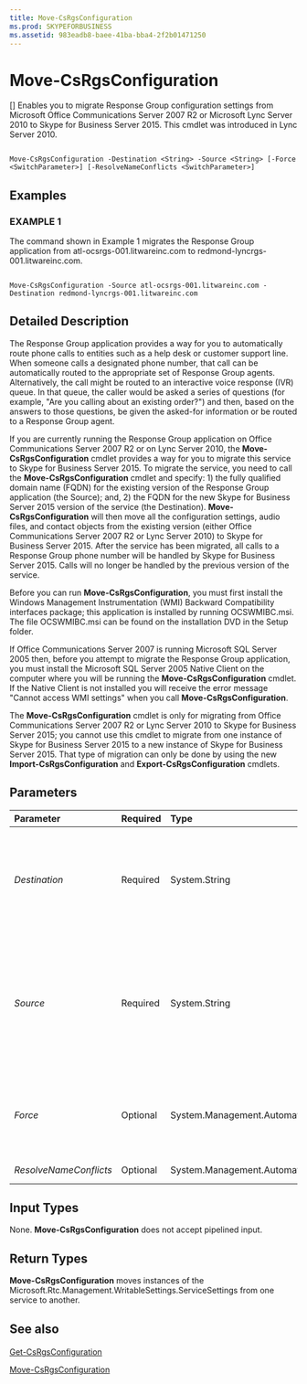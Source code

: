 ```yaml
---
title: Move-CsRgsConfiguration
ms.prod: SKYPEFORBUSINESS
ms.assetid: 983eadb8-baee-41ba-bba4-2f2b01471250
---
```



# Move-CsRgsConfiguration
[]
Enables you to migrate Response Group configuration settings from Microsoft Office Communications Server 2007 R2 or Microsoft Lync Server 2010 to Skype for Business Server 2015. This cmdlet was introduced in Lync Server 2010.
  
    
    


```

Move-CsRgsConfiguration -Destination <String> -Source <String> [-Force <SwitchParameter>] [-ResolveNameConflicts <SwitchParameter>]

```


## Examples


  
    
    

### EXAMPLE 1

The command shown in Example 1 migrates the Response Group application from atl-ocsrgs-001.litwareinc.com to redmond-lyncrgs-001.litwareinc.com.
  
    
    

```

Move-CsRgsConfiguration -Source atl-ocsrgs-001.litwareinc.com -Destination redmond-lyncrgs-001.litwareinc.com 
```


## Detailed Description

The Response Group application provides a way for you to automatically route phone calls to entities such as a help desk or customer support line. When someone calls a designated phone number, that call can be automatically routed to the appropriate set of Response Group agents. Alternatively, the call might be routed to an interactive voice response (IVR) queue. In that queue, the caller would be asked a series of questions (for example, "Are you calling about an existing order?") and then, based on the answers to those questions, be given the asked-for information or be routed to a Response Group agent.
  
    
    
If you are currently running the Response Group application on Office Communications Server 2007 R2 or on Lync Server 2010, the **Move-CsRgsConfiguration** cmdlet provides a way for you to migrate this service to Skype for Business Server 2015. To migrate the service, you need to call the **Move-CsRgsConfiguration** cmdlet and specify: 1) the fully qualified domain name (FQDN) for the existing version of the Response Group application (the Source); and, 2) the FQDN for the new Skype for Business Server 2015 version of the service (the Destination). **Move-CsRgsConfiguration** will then move all the configuration settings, audio files, and contact objects from the existing version (either Office Communications Server 2007 R2 or Lync Server 2010) to Skype for Business Server 2015. After the service has been migrated, all calls to a Response Group phone number will be handled by Skype for Business Server 2015. Calls will no longer be handled by the previous version of the service.
  
    
    
Before you can run **Move-CsRgsConfiguration**, you must first install the Windows Management Instrumentation (WMI) Backward Compatibility interfaces package; this application is installed by running OCSWMIBC.msi. The file OCSWMIBC.msi can be found on the installation DVD in the Setup folder.
  
    
    
If Office Communications Server 2007 is running Microsoft SQL Server 2005 then, before you attempt to migrate the Response Group application, you must install the Microsoft SQL Server 2005 Native Client on the computer where you will be running the **Move-CsRgsConfiguration** cmdlet. If the Native Client is not installed you will receive the error message "Cannot access WMI settings" when you call **Move-CsRgsConfiguration**.
  
    
    

  
    
    

  
    
    
The **Move-CsRgsConfiguration** cmdlet is only for migrating from Office Communications Server 2007 R2 or Lync Server 2010 to Skype for Business Server 2015; you cannot use this cmdlet to migrate from one instance of Skype for Business Server 2015 to a new instance of Skype for Business Server 2015. That type of migration can only be done by using the new **Import-CsRgsConfiguration** and **Export-CsRgsConfiguration** cmdlets.
  
    
    

## Parameters



|**Parameter**|**Required**|**Type**|**Description**|
|:-----|:-----|:-----|:-----|
| _Destination_ <br/> |Required  <br/> |System.String  <br/> |FQDN of the computer where the Skype for Business Server Response Group application is to be hosted (the "copy to" location).  <br/> |
| _Source_ <br/> |Required  <br/> |System.String  <br/> |FQDN of the pool where the Office Communications Server 2007 R2 or Lync Server 2010Response Group application is currently hosted (the "copy from" location).  <br/> |
| _Force_ <br/> |Optional  <br/> |System.Management.Automation.SwitchParameter  <br/> |Suppresses the display of any non-fatal error message that might occur when running the command.  <br/> |
| _ResolveNameConflicts_ <br/> |Optional  <br/> |System.Management.Automation.SwitchParameter  <br/> |PARAMVALUE: SwitchParameter  <br/> |
   

## Input Types

None. **Move-CsRgsConfiguration** does not accept pipelined input.
  
    
    

## Return Types

 **Move-CsRgsConfiguration** moves instances of the Microsoft.Rtc.Management.WritableSettings.ServiceSettings from one service to another.
  
    
    

## See also


#### 


  
    
    
 [Get-CsRgsConfiguration](get-csrgsconfiguration.md)
  
    
    
 [Move-CsRgsConfiguration](move-csrgsconfiguration.md)
